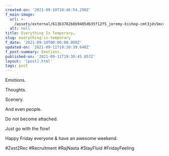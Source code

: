 ```yaml
---
created-on: '2021-09-10T10:46:54.290Z'
f_main-image:
  url: >-
    /assets/external/613b3782b8b9405db35f12f5_jeremy-bishop-cmt3jds5mc4-unsplash.jpg
  alt: null
title: Everything Is Temporary…
slug: everything-is-temporary
f_date: '2021-09-10T00:00:00.000Z'
updated-on: '2021-09-11T19:30:39.640Z'
f_post-summary: Emotions.
published-on: '2021-09-11T19:30:45.057Z'
layout: '[post].html'
tags: post
---
```


Emotions.

Thoughts.

Scenery.

And even people.

Do not become attached.

Just go with the flow!

Happy Friday everyone & have an awesome weekend.

#Zest2Rec #Recruitment #RajNasta #StayFluid #FridayFeeling

‍
